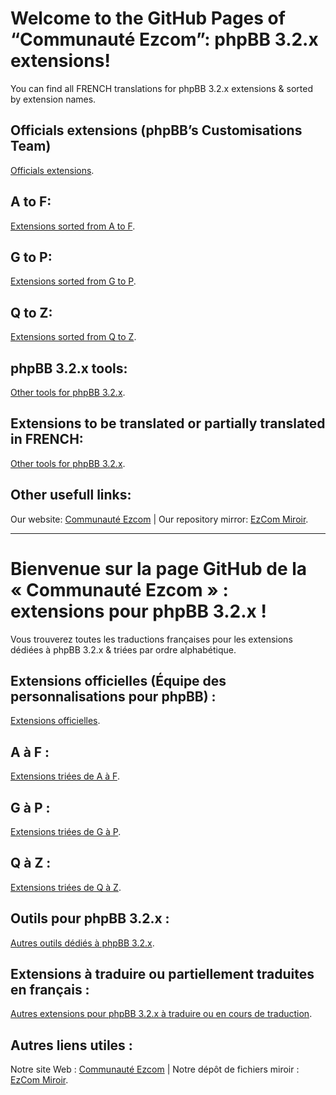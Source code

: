 # Welcome to the GitHub Pages of “Communauté Ezcom”: phpBB 3.2.x extensions!
You can find all FRENCH translations for phpBB 3.2.x extensions & sorted by extension names.

## Officials extensions (phpBB’s Customisations Team)
<a href="https://github.com/Communaute-EzCom/phpbb-3.2.x-extensions/tree/master/%23%20Officielles">Officials extensions</a>.
## A to F:
<a href="https://github.com/Communaute-EzCom/phpbb-3.2.x-extensions/tree/master/A-F">Extensions sorted from A to F</a>.
## G to P:
<a href="https://github.com/Communaute-EzCom/phpbb-3.2.x-extensions/tree/master/G-P">Extensions sorted from G to P</a>.
## Q to Z:
<a href="https://github.com/Communaute-EzCom/phpbb-3.2.x-extensions/tree/master/Q-Z">Extensions sorted from Q to Z</a>.
## phpBB 3.2.x tools:
<a href="https://github.com/Communaute-EzCom/phpbb-3.2.x-extensions/tree/master/Outils">Other tools for phpBB 3.2.x</a>.
## Extensions to be translated or partially translated in FRENCH:
<a href="https://github.com/Communaute-EzCom/phpbb-3.2.x-extensions/tree/master/Traductions%20en%20cours">Other tools for phpBB 3.2.x</a>.

## Other usefull links:
Our website: <a href="https://www.ezcom-fr.com">Communauté Ezcom</a> | Our repository mirror: <a href="http://ezcom.free.fr/?dir=phpBB/3.2.x/Extensions">EzCom Miroir</a>.

---------------

# Bienvenue sur la page GitHub de la « Communauté Ezcom » : extensions pour phpBB 3.2.x !
Vous trouverez toutes les traductions françaises pour les extensions dédiées à phpBB 3.2.x & triées par ordre alphabétique.

## Extensions officielles (Équipe des personnalisations pour phpBB) :
<a href="https://github.com/Communaute-EzCom/phpbb-3.2.x-extensions/tree/master/%23%20Officielles">Extensions officielles</a>.
## A à F :
<a href="https://github.com/Communaute-EzCom/phpbb-3.2.x-extensions/tree/master/A-F">Extensions triées de A à F</a>.
## G à P :
<a href="https://github.com/Communaute-EzCom/phpbb-3.2.x-extensions/tree/master/G-P">Extensions triées de G à P</a>.
## Q à Z :
<a href="https://github.com/Communaute-EzCom/phpbb-3.2.x-extensions/tree/master/Q-Z">Extensions triées de Q à Z</a>.
## Outils pour phpBB 3.2.x :
<a href="https://github.com/Communaute-EzCom/phpbb-3.2.x-extensions/tree/master/Outils">Autres outils dédiés à phpBB 3.2.x</a>.
## Extensions à traduire ou partiellement traduites en français :
<a href="https://github.com/Communaute-EzCom/phpbb-3.2.x-extensions/tree/master/Traductions%20en%20cours">Autres extensions pour phpBB 3.2.x à traduire ou en cours de traduction</a>.

## Autres liens utiles :
Notre site Web : <a href="https://www.ezcom-fr.com">Communauté Ezcom</a> | Notre dépôt de fichiers miroir : <a href="http://ezcom.free.fr/?dir=phpBB/3.2.x/Extensions">EzCom Miroir</a>.
